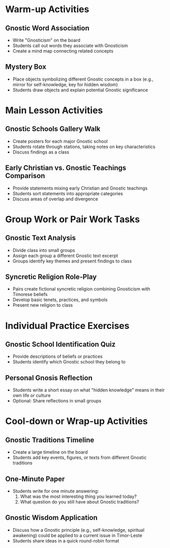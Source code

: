 # Warm-up Activities

## Gnostic Word Association
- Write "Gnosticism" on the board
- Students call out words they associate with Gnosticism
- Create a mind map connecting related concepts

## Mystery Box
- Place objects symbolizing different Gnostic concepts in a box (e.g., mirror for self-knowledge, key for hidden wisdom)
- Students draw objects and explain potential Gnostic significance

# Main Lesson Activities

## Gnostic Schools Gallery Walk
- Create posters for each major Gnostic school
- Students rotate through stations, taking notes on key characteristics
- Discuss findings as a class

## Early Christian vs. Gnostic Teachings Comparison
- Provide statements mixing early Christian and Gnostic teachings
- Students sort statements into appropriate categories
- Discuss areas of overlap and divergence

# Group Work or Pair Work Tasks

## Gnostic Text Analysis
- Divide class into small groups
- Assign each group a different Gnostic text excerpt
- Groups identify key themes and present findings to class

## Syncretic Religion Role-Play
- Pairs create fictional syncretic religion combining Gnosticism with Timorese beliefs
- Develop basic tenets, practices, and symbols
- Present new religion to class

# Individual Practice Exercises

## Gnostic School Identification Quiz
- Provide descriptions of beliefs or practices
- Students identify which Gnostic school they belong to

## Personal Gnosis Reflection
- Students write a short essay on what "hidden knowledge" means in their own life or culture
- Optional: Share reflections in small groups

# Cool-down or Wrap-up Activities

## Gnostic Traditions Timeline
- Create a large timeline on the board
- Students add key events, figures, or texts from different Gnostic traditions

## One-Minute Paper
- Students write for one minute answering:
  1. What was the most interesting thing you learned today?
  2. What question do you still have about Gnostic traditions?

## Gnostic Wisdom Application
- Discuss how a Gnostic principle (e.g., self-knowledge, spiritual awakening) could be applied to a current issue in Timor-Leste
- Students share ideas in a quick round-robin format